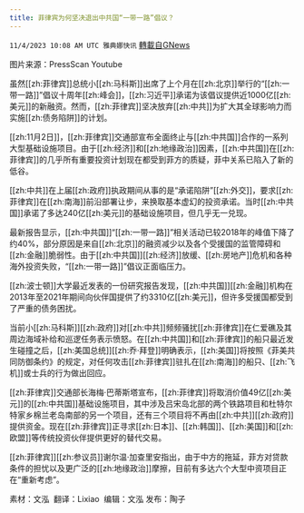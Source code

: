 ```yaml
---
title: 菲律宾为何坚决退出中共国“一带一路”倡议？
---
```

`11/4/2023 10:08 AM UTC 雅典娜快讯` [轉載自GNews](https://gnews.org/articles/1919779)

图片来源：PressScan Youtube

虽然[[zh:菲律宾]]总统小[[zh:马科斯]]出席了上个月在[[zh:北京]]举行的“[[zh:一带一路]]”倡议十周年[[zh:峰会]]，[[zh:习近平]]承诺为该倡议提供近1000亿[[zh:美元]]的新融资。然而，[[zh:菲律宾]]坚决放弃[[zh:中共]]为扩大其全球影响力而实施[[zh:债务陷阱]]的计划。

[[zh:11月2日]]，[[zh:菲律宾]]交通部宣布全面终止与[[zh:中共国]]合作的一系列大型基础设施项目。由于[[zh:经济]]和[[zh:地缘政治]]因素，[[zh:中共国]]在[[zh:菲律宾]]的几乎所有重要投资计划现在都受到菲方的质疑，菲中关系已陷入了新的低谷。

[[zh:中共]]在上届[[zh:政府]]执政期间从事的是“承诺陷阱”[[zh:外交]]，要求[[zh:菲律宾]]在[[zh:南海]]前沿部署让步，来换取基本虚幻的投资承诺。当时[[zh:中共国]]承诺了多达240亿[[zh:美元]]的基础设施项目，但几乎无一兑现。

最新报告显示，[[zh:中共国]]“[[zh:一带一路]]”相关活动已较2018年的峰值下降了约40%，部分原因是来自[[zh:北京]]的融资减少以及各个受援国的监管障碍和[[zh:金融]]脆弱性。由于[[zh:中共国]][[zh:经济]]放缓、[[zh:房地产]]危机和各种海外投资失败，“[[zh:一带一路]]”倡议正面临压力。

[[zh:波士顿]]大学最近发表的一份研究报告发现，[[zh:中共国]][[zh:金融]]机构在2013年至2021年期间向伙伴国提供了约3310亿[[zh:美元]]，但许多受援国都受到了严重的债务困扰。

当前小[[zh:马科斯]][[zh:政府]]对[[zh:中共]]频频骚扰[[zh:菲律宾]]在仁爱礁及其周边海域补给和巡逻任务表示愤怒。在[[zh:中共国]]和[[zh:菲律宾]]的船只最近发生碰撞之后，[[zh:美国总统]][[zh:乔·拜登]]明确表示，[[zh:美国]]将按照《菲美共同防御条约》的规定，对任何攻击[[zh:菲律宾]]驻扎在[[zh:南海]]的船只、[[zh:飞机]]或士兵的行为做出回应。

[[zh:菲律宾]]交通部长海梅·巴蒂斯塔宣布，[[zh:菲律宾]]将取消价值49亿[[zh:美元]]的[[zh:中共国]]基础设施项目，其中涉及吕宋岛北部的两个铁路项目和杜特尔特家乡棉兰老岛南部的另一个项目，还有三个项目将不再由[[zh:中共]][[zh:政府]]提供资金。现在[[zh:菲律宾]]正寻求[[zh:日本]]、[[zh:韩国]]、[[zh:美国]]和[[zh:欧盟]]等传统投资伙伴提供更好的替代交易。

[[zh:菲律宾]][[zh:参议员]]谢尔温·加查里安指出，由于中方的拖延，菲方对贷款条件的担忧以及更广泛的[[zh:地缘政治]]摩擦，目前有多达六个大型中资项目正在“重新考虑”。

素材：文泓  翻译：Lixiao  编辑：文泓  发布：陶子

